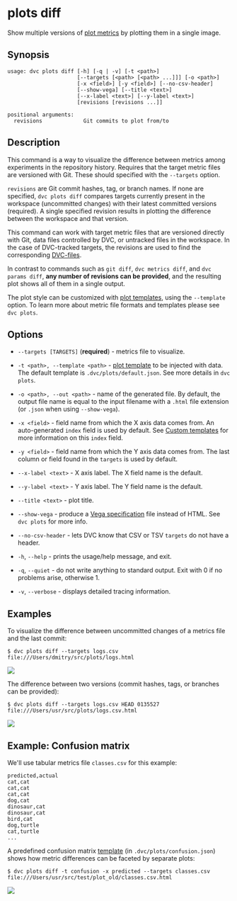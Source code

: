 # plots diff

Show multiple versions of [plot metrics](/doc/command-reference/plots) by
plotting them in a single image.

## Synopsis

```usage
usage: dvc plots diff [-h] [-q | -v] [-t <path>]
                      [--targets [<path> [<path> ...]]] [-o <path>]
                      [-x <field>] [-y <field>] [--no-csv-header]
                      [--show-vega] [--title <text>]
                      [--x-label <text>] [--y-label <text>]
                      [revisions [revisions ...]]

positional arguments:
  revisions             Git commits to plot from/to
```

## Description

This command is a way to visualize the difference between metrics among
experiments in the <abbr>repository</abbr> history. Requires that the target
metric files are versioned with Git. These should specified with the `--targets`
option.

`revisions` are Git commit hashes, tag, or branch names. If none are specified,
`dvc plots diff` compares targets currently present in the
<abbr>workspace</abbr> (uncommitted changes) with their latest committed
versions (required). A single specified revision results in plotting the
difference between the workspace and that version.

This command can work with target metric files that are versioned directly with
Git, data files controlled by DVC, or untracked files in the workspace. In the
case of DVC-tracked targets, the revisions are used to find the corresponding
[DVC-files](/doc/user-guide/dvc-file-format).

In contrast to commands such as `git diff`, `dvc metrics diff`, and
`dvc params diff`, **any number of revisions can be provided**, and the
resulting plot shows all of them in a single output.

The plot style can be customized with
[plot templates](/doc/command-reference/plots#plot-templates), using the
`--template` option. To learn more about metric file formats and templates
please see `dvc plots`.

## Options

- `--targets [TARGETS]` (**required**) - metrics file to visualize.

- `-t <path>, --template <path>` -
  [plot template](/doc/command-reference/plots#plot-templates) to be injected
  with data. The default template is `.dvc/plots/default.json`. See more details
  in `dvc plots`.

- `-o <path>, --out <path>` - name of the generated file. By default, the output
  file name is equal to the input filename with a `.html` file extension (or
  `.json` when using `--show-vega`).

- `-x <field>` - field name from which the X axis data comes from. An
  auto-generated `index` field is used by default. See
  [Custom templates](/doc/command-reference/plots#custom-templates) for more
  information on this `index` field.

- `-y <field>` - field name from which the Y axis data comes from. The last
  column or field found in the `targets` is used by default.

- `--x-label <text>` - X axis label. The X field name is the default.

- `--y-label <text>` - Y axis label. The Y field name is the default.

- `--title <text>` - plot title.

- `--show-vega` - produce a
  [Vega specification](https://vega.github.io/vega/docs/specification/) file
  instead of HTML. See `dvc plots` for more info.

- `--no-csv-header` - lets DVC know that CSV or TSV `targets` do not have a
  header.

- `-h`, `--help` - prints the usage/help message, and exit.

- `-q`, `--quiet` - do not write anything to standard output. Exit with 0 if no
  problems arise, otherwise 1.

- `-v`, `--verbose` - displays detailed tracing information.

## Examples

To visualize the difference between uncommitted changes of a metrics file and
the last commit:

```dvc
$ dvc plots diff --targets logs.csv
file:///Users/dmitry/src/plots/logs.html
```

![](/img/plots_auc.svg)

The difference between two versions (commit hashes, tags, or branches can be
provided):

```dvc
$ dvc plots diff --targets logs.csv HEAD 0135527
file:///Users/usr/src/plots/logs.csv.html
```

![](/img/plots_diff.svg)

## Example: Confusion matrix

We'll use tabular metrics file `classes.csv` for this example:

```csv
predicted,actual
cat,cat
cat,cat
cat,cat
dog,cat
dinosaur,cat
dinosaur,cat
bird,cat
dog,turtle
cat,turtle
...
```

A predefined confusion matrix
[template](/doc/command-reference/plots#plot-templates) (in
`.dvc/plots/confusion.json`) shows how metric differences can be faceted by
separate plots:

```dvc
$ dvc plots diff -t confusion -x predicted --targets classes.csv
file:///Users/usr/src/test/plot_old/classes.csv.html
```

![](/img/plots_diff_confusion.svg)
